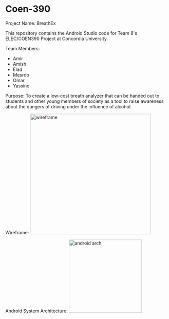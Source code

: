 # Coen-390

Project Name: BreathEx

This repository contains the Android Studio code for Team 8's ELEC/COEN390 Project at Concordia University.

Team Members: 
  - Amir
  - Amish
  - Elad
  - Mesrob
  - Omar
  - Yassine

Purpose:
  To create a low-cost breath analyzer that can be handed out to students and other young members of society as a tool to raise awareness about the dangers of driving under the influence of alcohol.

Wireframe:
<img width="375" alt="wireframe" src="https://github.com/Mishtec/Coen-390/assets/91218131/abcb6ede-6a45-417c-944f-2884726781a0">

Android System Architecture:
<img width="227" alt="android arch" src="https://github.com/Mishtec/Coen-390/assets/91218131/b6a552de-d059-4e3f-a6d9-50982f721c99">



